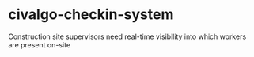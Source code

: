 # civalgo-checkin-system
Construction site supervisors need real-time visibility into which workers are present on-site
